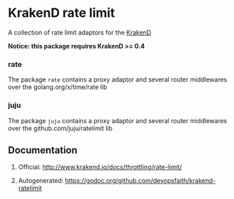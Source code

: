 # KrakenD rate limit

A collection of rate limit adaptors for the [KrakenD](https://github.com/devopsfaith/krakend) 

**Notice: this package requires KrakenD >= 0.4**

### rate

The package `rate` contains a proxy adaptor and several router middlewares over the golang.org/x/time/rate lib

### juju

The package `juju` contains a proxy adaptor and several router middlewares over the github.com/juju/ratelimit lib

## Documentation

1. Official: http://www.krakend.io/docs/throttling/rate-limit/

2. Autogenerated: https://godoc.org/github.com/devopsfaith/krakend-ratelimit